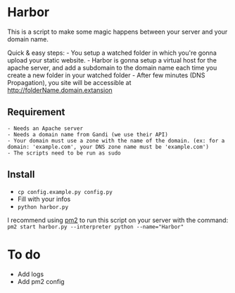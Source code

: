# Harbor

This is a script to make some magic happens between your server and your domain name. 

Quick & easy steps: 
    - You setup a watched folder in which you're gonna upload your static website.
    - Harbor is gonna setup a virtual host for the apache server, and add a subdomain to the domain name each time you create a new folder in your watched folder
    - After few minutes (DNS Propagation), you site will be accessible at http://folderName.domain.extansion

## Requirement
    - Needs an Apache server
    - Needs a domain name from Gandi (we use their API)
    - Your domain must use a zone with the name of the domain. (ex: for a domain: 'example.com', your DNS zone name must be 'example.com')
    - The scripts need to be run as sudo

## Install
- `cp config.example.py config.py`
- Fill with your infos
- `python harbor.py`

I recommend using [pm2](https://github.com/Unitech/pm2/) to run this script on your server with the command: `pm2 start harbor.py --interpreter python --name="Harbor"`

# To do 
- Add logs
- Add pm2 config